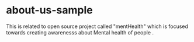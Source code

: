 # about-us-sample

This is related to open source project called "mentHealth" which is focused towards creating awarenesss about Mental health of people .
